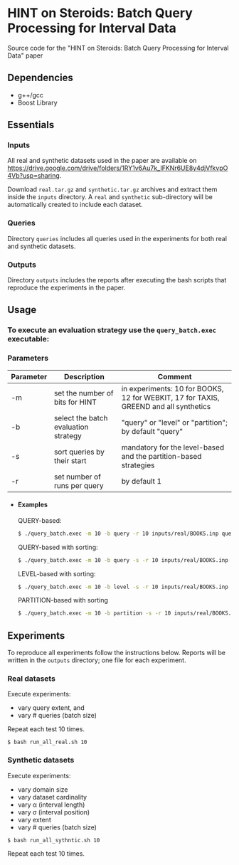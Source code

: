# HINT on Steroids: Batch Query Processing for Interval Data

Source code for the "HINT on Steroids: Batch Query Processing for Interval Data" paper

## Dependencies
- g++/gcc
- Boost Library 


## Essentials

### Inputs
All real and synthetic datasets used in the paper are available on https://drive.google.com/drive/folders/1RY1v6Au7k_IFKNr6UE8y4djVfkvpO4Vb?usp=sharing.

Download ```real.tar.gz``` and ```synthetic.tar.gz``` archives and extract them inside the ```inputs``` directory.
A ```real``` and ```synthetic``` sub-directory will be automatically created to include each dataset. 

### Queries
Directory ```queries``` includes all queries used in the experiments for both real and synthetic datasets.

### Outputs
Directory ```outputs``` includes the reports after executing the bash scripts that reproduce the experiments in the paper.

## Usage

### To execute an evaluation strategy use the ```query_batch.exec``` executable:

### Parameters
| Parameter | Description | Comment |
| ------ | ------ | ------ |
| -m | set the number of bits for HINT | in experiments: 10 for BOOKS, 12 for WEBKIT, 17 for TAXIS, GREEND and all synthetics|
| -b | select the batch evaluation strategy | "query" or "level" or "partition"; by default "query" |
| -s | sort queries by their start | mandatory for the level-based and the partition-based strategies |
| -r | set number of runs per query | by default 1 |

- #### Examples

    QUERY-based:
    ```sh 
    $ ./query_batch.exec -m 10 -b query -r 10 inputs/real/BOOKS.inp queries/real/BOOKS_qe0.1%_qn10K.qry
    ```
    QUERY-based with sorting:
    ```sh 
    $ ./query_batch.exec -m 10 -b query -s -r 10 inputs/real/BOOKS.inp queries/real/BOOKS_qe0.1%_qn10K.qry
    ```
    LEVEL-based with sorting:
    ```sh
    $ ./query_batch.exec -m 10 -b level -s -r 10 inputs/real/BOOKS.inp queries/real/BOOKS_qe0.1%_qn10K.qry
    ```
    PARTITION-based with sorting
    ```sh 
    $ ./query_batch.exec -m 10 -b partition -s -r 10 inputs/real/BOOKS.inp queries/real/BOOKS_qe0.1%_qn10K.qry
    ```

## Experiments

To reproduce all experiments follow the instructions below.
Reports will be written in the ```outputs``` directory; one file for each experiment.

### Real datasets
Execute experiments: 
- vary query extent, and
- vary # queries (batch size)

Repeat each test 10 times.
```
$ bash run_all_real.sh 10
```

### Synthetic datasets
Execute experiments:
- vary domain size
- vary dataset cardinality
- vary α (interval length)
- vary σ (interval position)
- vary extent
- vary # queries (batch size)
```
$ bash run_all_sythntic.sh 10
```
Repeat each test 10 times.
